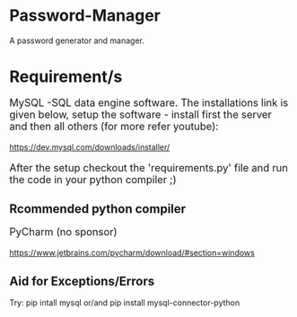# Password-Manager
A password generator and manager.

<html>
  <h1>Requirement/s</h1>
  <p style="font-size:18px">MySQL -SQL data engine software. The installations link is given below, setup the software - install first the server and then all others (for more refer youtube):</p>
  <a href="url">https://dev.mysql.com/downloads/installer/</a>
  <p style="font-size:18px"> After the setup checkout the 'requirements.py' file and run the code in your python compiler ;)</p>
  
  <h2>Rcommended python compiler</h2>
  <p style="font-size:18px">PyCharm (no sponsor)</p>
  <a href="url">https://www.jetbrains.com/pycharm/download/#section=windows</a>
  
  <h2>Aid for Exceptions/Errors</h2>
  <p> Try: pip intall mysql or/and pip install mysql-connector-python</p>
</html>
